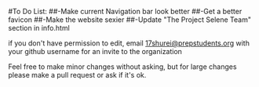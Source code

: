 #To Do List:
##-Make current Navigation bar look better
##-Get a better favicon
##-Make the website sexier
##-Update "The Project Selene Team" section in info.html

if you don't have permission to edit, email 17shurei@prepstudents.org with your github username for an invite to the organization

Feel free to make minor changes without asking, but for large changes please make a pull request or ask if it's ok.
